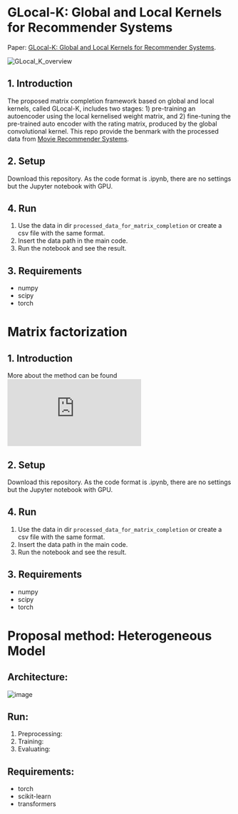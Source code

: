 # GLocal-K: Global and Local Kernels for Recommender Systems
Paper: [GLocal-K: Global and Local Kernels for Recommender Systems](https://arxiv.org/pdf/2108.12184.pdf).

![GLocal_K_overview](https://user-images.githubusercontent.com/41948621/131093771-39d86126-6be6-4fc8-bcda-3eab8fd2c181.png)

## 1. Introduction
The proposed matrix completion framework based on global and local kernels, called GLocal-K, includes two stages: 1) pre-training an autoencoder using the local kernelised weight matrix, and 2) fine-tuning the pre-trained auto encoder with the rating matrix, produced by the global convolutional kernel. This repo provide the benmark with the processed data from [Movie Recommender Systems](https://www.kaggle.com/code/rounakbanik/movie-recommender-systems/input).

## 2. Setup
Download this repository. As the code format is .ipynb, there are no settings but the Jupyter notebook with GPU.

## 4. Run
1. Use the data in dir `processed_data_for_matrix_completion` or create a csv file with the same format.
2. Insert the data path in the main code.
3. Run the notebook and see the result.

## 3. Requirements
* numpy
* scipy
* torch

# Matrix factorization


## 1. Introduction
More about the method can be found ![here](https://surprise.readthedocs.io/en/stable/matrix_factorization.html?fbclid=IwAR1_2AJEXosQOnbc9h_NnR2XMou4JAbOTFv7QAyB7d9U-FVpX1dYeUe4me8)


## 2. Setup
Download this repository. As the code format is .ipynb, there are no settings but the Jupyter notebook with GPU.

## 4. Run
1. Use the data in dir `processed_data_for_matrix_completion` or create a csv file with the same format.
2. Insert the data path in the main code.
3. Run the notebook and see the result.

## 3. Requirements
* numpy
* scipy
* torch

# Proposal method: Heterogeneous Model

## Architecture:

![image](https://github.com/nguyenhoanganh2002/Movies-Recommendation-System/assets/79850337/4fe8e1ea-6f7e-48e4-a58e-16bf64be6719)

## Run:
1. Preprocessing:
2. Training:
3. Evaluating:

## Requirements:
* torch
* scikit-learn
* transformers
